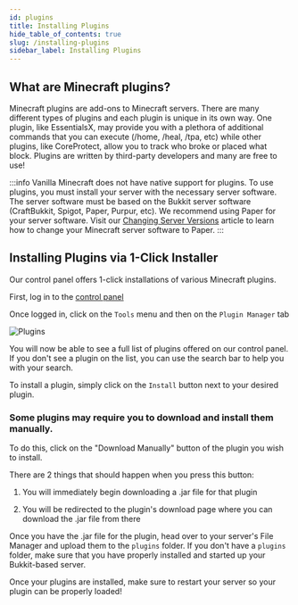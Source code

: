 ```yaml
---
id: plugins
title: Installing Plugins
hide_table_of_contents: true
slug: /installing-plugins
sidebar_label: Installing Plugins
---
```

## What are Minecraft plugins?
Minecraft plugins are add-ons to Minecraft servers. There are many different types of plugins and each plugin is unique in its own way. One plugin, like EssentialsX, may provide you with a plethora of additional commands that you can execute (/home, /heal, /tpa, etc) while other plugins, like CoreProtect, allow you to track who broke or placed what block. Plugins are written by third-party developers and many are free to use!


:::info
Vanilla Minecraft does not have native support for plugins. To use plugins, you must install your server with the necessary server software. The server software must be based on the Bukkit server software (CraftBukkit, Spigot, Paper, Purpur, etc). We recommend using Paper for your server software. Visit our [Changing Server Versions](https://docs.stelhosting.com/changing-server-versions) article to learn how to change your Minecraft server software to Paper.
:::

## Installing Plugins via 1-Click Installer
Our control panel offers 1-click installations of various Minecraft plugins.

First, log in to the [control panel](https://panel.stelhosting.com/)

Once logged in, click on the `Tools` menu and then on the `Plugin Manager` tab

![Plugins](/img/plugins.png)

You will now be able to see a full list of plugins offered on our control panel. If you don't see a plugin on the list, you can use the search bar to help you with your search.

To install a plugin, simply click on the `Install` button next to your desired plugin.

### Some plugins may require you to download and install them manually.
To do this, click on the "Download Manually" button of the plugin you wish to install.

There are 2 things that should happen when you press this button:

1) You will immediately begin downloading a .jar file for that plugin

2) You will be redirected to the plugin's download page where you can download the .jar file from there

Once you have the .jar file for the plugin, head over to your server's File Manager and upload them to the `plugins` folder. If you don't have a `plugins` folder, make sure that you have properly installed and started up your Bukkit-based server.


Once your plugins are installed, make sure to restart your server so your plugin can be properly loaded!
